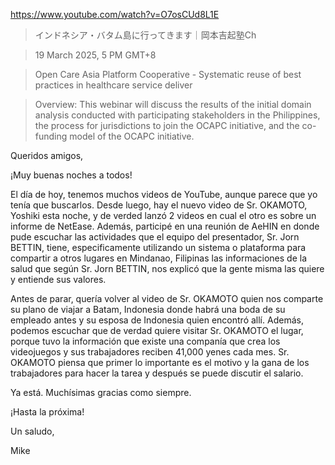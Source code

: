 https://www.youtube.com/watch?v=O7osCUd8L1E

> インドネシア・バタム島に行ってきます｜岡本吉起塾Ch 
 
 
> 19 March 2025, 5 PM GMT+8

> Open Care Asia Platform Cooperative - Systematic reuse of best practices in healthcare service deliver

> Overview: This webinar will discuss the results of the initial domain analysis conducted with participating stakeholders in the Philippines, the process for jurisdictions to join the OCAPC initiative, and the co-funding model of the OCAPC initiative.
	
	
Queridos amigos,

¡Muy buenas noches a todos!

El día de hoy, tenemos muchos videos de YouTube, aunque parece que yo tenía que buscarlos. Desde luego, hay el nuevo video de Sr. OKAMOTO, Yoshiki esta noche, y de verded lanzó 2 videos en cual el otro es sobre un informe de NetEase. Además, participé en una reunión de AeHIN en donde pude escuchar las actividades que el equipo del presentador, Sr. Jorn BETTIN, tiene, especificamente utilizando un sistema o plataforma para compartir a otros lugares en Mindanao, Filipinas las informaciones de la salud que según Sr. Jorn BETTIN, nos explicó que la gente misma las quiere y entiende sus valores.

Antes de parar, quería volver al video de Sr. OKAMOTO quien nos comparte su plano de viajar a Batam, Indonesia donde habrá una boda de su empleado antes y su esposa de Indonesia quien encontró allí. Además, podemos escuchar que de verdad quiere visitar Sr. OKAMOTO el lugar, porque tuvo la información que existe una companía que crea los videojuegos y sus trabajadores reciben 41,000 yenes cada mes. Sr. OKAMOTO piensa que primer lo importante es el motivo y la gana de los trabajadores para hacer la tarea y después se puede discutir el salario.

Ya está. Muchísimas gracias como siempre.

¡Hasta la próxima!

Un saludo, 

Mike
